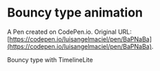 # Bouncy type animation

A Pen created on CodePen.io. Original URL: [https://codepen.io/luisangelmaciel/pen/BaPNaBa](https://codepen.io/luisangelmaciel/pen/BaPNaBa).

Bouncy type with TimelineLite